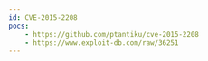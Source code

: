 ```yaml
---
id: CVE-2015-2208
pocs:
    - https://github.com/ptantiku/cve-2015-2208
    - https://www.exploit-db.com/raw/36251
---
```

